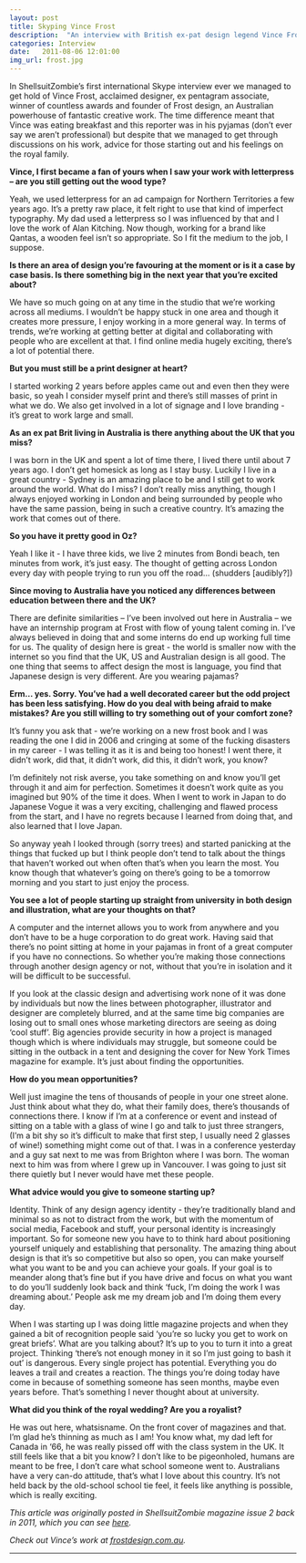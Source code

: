 ```yaml
---
layout: post
title: Skyping Vince Frost
description:  "An interview with British ex-pat design legend Vince Frost"
categories: Interview
date:   2011-08-06 12:01:00
img_url: frost.jpg
---
```


In ShellsuitZombie’s first international Skype interview ever we managed to get hold of Vince Frost, acclaimed designer, ex pentagram associate, winner of countless awards and founder of Frost design, an Australian powerhouse of fantastic creative work. The time difference meant that Vince was eating breakfast and this reporter was in his pyjamas (don’t ever say we aren’t professional) but despite that we managed to get through discussions on his work, advice for those starting out and his feelings on the royal family.

**Vince, I first became a fan of yours when I saw your work with letterpress – are you still getting out the wood type?**

Yeah, we used letterpress for an ad campaign for Northern Territories a few years ago. It’s a pretty raw place, it felt right to use that kind of imperfect typography. My dad used a letterpress so I was influenced by that and I love the work of Alan Kitching. Now though, working for a brand like Qantas, a wooden feel isn’t so appropriate. So I fit the medium to the job, I suppose.

**Is there an area of design you’re favouring at the moment or is it a case by case basis. Is there something big in the next year that you’re excited about?**

We have so much going on at any time in the studio that we’re working across all mediums. I wouldn’t be happy stuck in one area and though it creates more pressure, I enjoy working in a more general way. In terms of trends, we’re working at getting better at digital and collaborating with people who are excellent at that.
I find online media hugely exciting, there’s a lot of
potential there.

**But you must still be a print designer at heart?**

I started working 2 years before apples came out and even then they were basic, so yeah I consider myself print and there’s still masses of print in what we do. We also get involved in a lot of signage and I love branding - it’s great to work large and small.

**As an ex pat Brit living in Australia is there anything about the UK that you miss?**

I was born in the UK and spent a lot of time there, I lived there until about 7 years ago. I don’t get homesick as long as I stay busy. Luckily I live in a great country - Sydney is an amazing place to be and I still get to work around the world. What do I miss? I don’t really miss anything, though I always enjoyed working in London and being surrounded by people who have the same passion, being in such a creative country. It’s amazing the work that comes out of there.

**So you have it pretty good in Oz?**

Yeah I like it - I have three kids, we live 2 minutes from Bondi beach, ten minutes from work, it’s just easy. The thought of getting across London every day with people trying to run you off the road… (shudders [audibly?])

**Since moving to Australia have you noticed any differences between education between there and
the UK?**

There are definite similarities – I’ve been involved out here in Australia – we have an internship program at Frost with flow of young talent coming in. I’ve always believed in doing that and some interns do end up working full time for us. The quality of design here is great - the world is smaller now with the internet so you find that the UK, US and Australian design is all good. The one thing that seems to affect design the most is language, you find that Japanese design is very different. Are you wearing pajamas?

**Erm… yes. Sorry. You’ve had a well decorated career but the odd project has been less satisfying. How do you deal with being afraid to make mistakes? Are you still willing to try something out of your comfort zone?**

It’s funny you ask that - we’re working on a new frost book and I was reading the one I did in 2006 and cringing at some of the fucking disasters in my career - I was telling it as it is and being too honest! I went there, it didn’t work, did that, it didn’t work, did this, it didn’t work, you know?

I’m definitely not risk averse, you take something on and know you’ll get through it and aim for perfection. Sometimes it doesn’t work quite as you imagined but 90% of the time it does. When I went to work in Japan to do Japanese Vogue it was a very exciting, challenging and flawed process from the start, and I have no regrets because I learned from doing that, and also learned that I love Japan.

So anyway yeah I looked through (sorry trees) and started panicking at the things that fucked up but I think people don’t tend to talk about the things that haven’t worked out when often that’s when you learn the most. You know though that whatever’s going on there’s going to be a tomorrow morning and you start to just enjoy the process.

**You see a lot of people starting up straight from university in both design and illustration, what are your thoughts on that?**

A computer and the internet allows you to work from anywhere and you don’t have to be a huge corporation to do great work. Having said that there’s no point sitting at home in your pajamas in front of a great computer if you have no connections. So whether you’re making those connections through another design agency or not, without that you’re in isolation and it will be difficult to be successful.

If you look at the classic design and advertising work none of it was done by individuals but now the lines between photographer, illustrator and designer are completely blurred, and at the same time big companies are losing out to small ones whose marketing directors are seeing as doing ‘cool stuff’. Big agencies provide security in how a project is managed though which is where individuals may struggle, but someone could be sitting in the outback in a tent and designing the cover for New York Times magazine for example. It’s just about finding the opportunities.

**How do you mean opportunities?**

Well just imagine the tens of thousands of people in your one street alone. Just think about what they do, what their family does, there’s thousands of connections there. I know if I’m at a conference or event and instead of sitting on a table with a glass of wine I go and talk to just three strangers, (I’m a bit shy so it’s difficult to make that first step, I usually need 2 glasses of wine!) something might come out of that. I was in a conference yesterday and a guy sat next to me was from Brighton where I was born. The woman next to him was from where I grew up in Vancouver. I was going to just sit there quietly but I never would have met these people.

**What advice would you give to someone starting up?**

Identity. Think of any design agency identity - they’re traditionally bland and minimal so as not to distract from the work, but with the momentum of social media, Facebook and stuff, your personal identity is increasingly important. So for someone new you have to to think hard about positioning yourself uniquely and establishing that personality. The amazing thing about design is that it’s so competitive but also so open, you can make yourself what you want to be and you can achieve your goals. If your goal is to meander along that’s fine but if you have drive and focus on what you want to do you’ll suddenly look back and think ‘fuck, I’m doing the work I was dreaming about.’ People ask me my dream job and I’m doing them every day.

When I was starting up I was doing little magazine projects and when they gained a bit of recognition people said ‘you’re so lucky you get to work on great briefs’. What are you talking about? It’s up to you to turn it into a great project. Thinking ‘there’s not enough money in it so I’m just going to bash it out’ is dangerous. Every single project has potential. Everything you do leaves a trail and creates a reaction. The things you’re doing today have come in because of something someone has seen months, maybe even years before. That’s something I never thought about at university.

**What did you think of the royal wedding? Are you a royalist?**

He was out here, whatsisname. On the front cover of magazines and that. I’m glad he’s thinning as much as I am! You know what, my dad left for Canada in ‘66, he was really pissed off with the class system in the UK. It still feels like that a bit you know? I don’t like to be pigeonholed, humans are meant to be free, I don’t care what school someone went to. Australians have a very can-do attitude, that’s what I love about this country. It’s not held back by the old-school school tie feel, it feels like anything is possible, which is really exciting.

_This article was originally posted in ShellsuitZombie magazine issue 2 back in 2011, which you can see [here](http://shellsuitzombie.co.uk/magazine/)._

_Check out Vince’s work at [frostdesign.com.au](http://www.frostdesign.com.au)._

---
